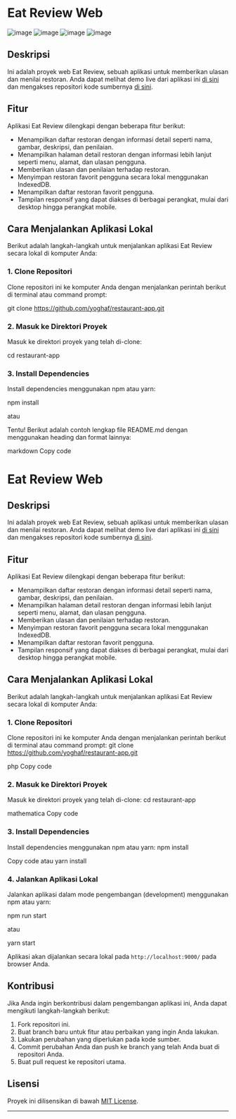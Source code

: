 # Eat Review Web
![image](https://user-images.githubusercontent.com/60768021/232773702-df5e370f-0c21-4df6-9643-27bedcf9621e.png)
![image](https://user-images.githubusercontent.com/60768021/232773740-4d534892-360e-4735-a5f9-72c5b9144314.png)
![image](https://user-images.githubusercontent.com/60768021/232773800-608441b5-7c11-485e-be10-7665c316b7a8.png)
![image](https://user-images.githubusercontent.com/60768021/232773845-47ae1ca8-ad62-4d9d-9b0e-45caade3a5eb.png)


## Deskripsi
Ini adalah proyek web Eat Review, sebuah aplikasi untuk memberikan ulasan dan menilai restoran. Anda dapat melihat demo live dari aplikasi ini [di sini](https://eatreviews.netlify.app/) dan mengakses repositori kode sumbernya [di sini](https://github.com/yoghaf/restaurant-app.git).

## Fitur
Aplikasi Eat Review dilengkapi dengan beberapa fitur berikut:
- Menampilkan daftar restoran dengan informasi detail seperti nama, gambar, deskripsi, dan penilaian.
- Menampilkan halaman detail restoran dengan informasi lebih lanjut seperti menu, alamat, dan ulasan pengguna.
- Memberikan ulasan dan penilaian terhadap restoran.
- Menyimpan restoran favorit pengguna secara lokal menggunakan IndexedDB.
- Menampilkan daftar restoran favorit pengguna.
- Tampilan responsif yang dapat diakses di berbagai perangkat, mulai dari desktop hingga perangkat mobile.

## Cara Menjalankan Aplikasi Lokal
Berikut adalah langkah-langkah untuk menjalankan aplikasi Eat Review secara lokal di komputer Anda:

### 1. Clone Repositori
Clone repositori ini ke komputer Anda dengan menjalankan perintah berikut di terminal atau command prompt:

git clone https://github.com/yoghaf/restaurant-app.git


### 2. Masuk ke Direktori Proyek
Masuk ke direktori proyek yang telah di-clone:

cd restaurant-app


### 3. Install Dependencies
Install dependencies menggunakan npm atau yarn:


npm install


atau


Tentu! Berikut adalah contoh lengkap file README.md dengan menggunakan heading dan format lainnya:

markdown
Copy code
# Eat Review Web

## Deskripsi
Ini adalah proyek web Eat Review, sebuah aplikasi untuk memberikan ulasan dan menilai restoran. Anda dapat melihat demo live dari aplikasi ini [di sini](https://eatreviews.netlify.app/) dan mengakses repositori kode sumbernya [di sini](https://github.com/yoghaf/restaurant-app.git).

## Fitur
Aplikasi Eat Review dilengkapi dengan beberapa fitur berikut:
- Menampilkan daftar restoran dengan informasi detail seperti nama, gambar, deskripsi, dan penilaian.
- Menampilkan halaman detail restoran dengan informasi lebih lanjut seperti menu, alamat, dan ulasan pengguna.
- Memberikan ulasan dan penilaian terhadap restoran.
- Menyimpan restoran favorit pengguna secara lokal menggunakan IndexedDB.
- Menampilkan daftar restoran favorit pengguna.
- Tampilan responsif yang dapat diakses di berbagai perangkat, mulai dari desktop hingga perangkat mobile.

## Cara Menjalankan Aplikasi Lokal
Berikut adalah langkah-langkah untuk menjalankan aplikasi Eat Review secara lokal di komputer Anda:

### 1. Clone Repositori
Clone repositori ini ke komputer Anda dengan menjalankan perintah berikut di terminal atau command prompt:
git clone https://github.com/yoghaf/restaurant-app.git

php
Copy code

### 2. Masuk ke Direktori Proyek
Masuk ke direktori proyek yang telah di-clone:
cd restaurant-app

mathematica
Copy code

### 3. Install Dependencies
Install dependencies menggunakan npm atau yarn:
npm install

Copy code
atau
yarn install


### 4. Jalankan Aplikasi Lokal
Jalankan aplikasi dalam mode pengembangan (development) menggunakan npm atau yarn:

npm run start

atau

yarn start


Aplikasi akan dijalankan secara lokal pada `http://localhost:9000/` pada browser Anda.

## Kontribusi
Jika Anda ingin berkontribusi dalam pengembangan aplikasi ini, Anda dapat mengikuti langkah-langkah berikut:
1. Fork repositori ini.
2. Buat branch baru untuk fitur atau perbaikan yang ingin Anda lakukan.
3. Lakukan perubahan yang diperlukan pada kode sumber.
4. Commit perubahan Anda dan push ke branch yang telah Anda buat di repositori Anda.
5. Buat pull request ke repositori utama.

## Lisensi
Proyek ini dilisensikan di bawah [MIT License](LICENSE).

---

